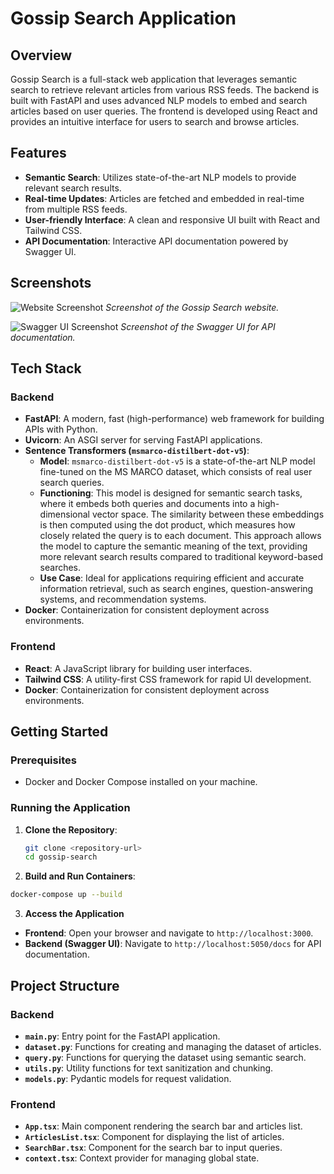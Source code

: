 # Gossip Search Application

## Overview

Gossip Search is a full-stack web application that leverages semantic search to retrieve relevant articles from various RSS feeds. The backend is built with FastAPI and uses advanced NLP models to embed and search articles based on user queries. The frontend is developed using React and provides an intuitive interface for users to search and browse articles.

## Features

- **Semantic Search**: Utilizes state-of-the-art NLP models to provide relevant search results.
- **Real-time Updates**: Articles are fetched and embedded in real-time from multiple RSS feeds.
- **User-friendly Interface**: A clean and responsive UI built with React and Tailwind CSS.
- **API Documentation**: Interactive API documentation powered by Swagger UI.

## Screenshots

![Website Screenshot](path/to/website-screenshot.png)
*Screenshot of the Gossip Search website.*

![Swagger UI Screenshot](path/to/swagger-screenshot.png)
*Screenshot of the Swagger UI for API documentation.*

## Tech Stack

### Backend

- **FastAPI**: A modern, fast (high-performance) web framework for building APIs with Python.
- **Uvicorn**: An ASGI server for serving FastAPI applications.
- **Sentence Transformers (`msmarco-distilbert-dot-v5`)**:
  - **Model**: `msmarco-distilbert-dot-v5` is a state-of-the-art NLP model fine-tuned on the MS MARCO dataset, which consists of real user search queries.
  - **Functioning**: This model is designed for semantic search tasks, where it embeds both queries and documents into a high-dimensional vector space. The similarity between these embeddings is then computed using the dot product, which measures how closely related the query is to each document. This approach allows the model to capture the semantic meaning of the text, providing more relevant search results compared to traditional keyword-based searches.
  - **Use Case**: Ideal for applications requiring efficient and accurate information retrieval, such as search engines, question-answering systems, and recommendation systems.
- **Docker**: Containerization for consistent deployment across environments.

### Frontend

- **React**: A JavaScript library for building user interfaces.
- **Tailwind CSS**: A utility-first CSS framework for rapid UI development.
- **Docker**: Containerization for consistent deployment across environments.

## Getting Started

### Prerequisites

- Docker and Docker Compose installed on your machine.

### Running the Application

1. **Clone the Repository**:
   ```bash
   git clone <repository-url>
   cd gossip-search
   ```
   
2. **Build and Run Containers**:
  ```bash
  docker-compose up --build
  ```

3. **Access the Application**
- **Frontend**: Open your browser and navigate to `http://localhost:3000`.
- **Backend (Swagger UI)**: Navigate to `http://localhost:5050/docs` for API documentation.

## Project Structure

### Backend

- **`main.py`**: Entry point for the FastAPI application.
- **`dataset.py`**: Functions for creating and managing the dataset of articles.
- **`query.py`**: Functions for querying the dataset using semantic search.
- **`utils.py`**: Utility functions for text sanitization and chunking.
- **`models.py`**: Pydantic models for request validation.

### Frontend

- **`App.tsx`**: Main component rendering the search bar and articles list.
- **`ArticlesList.tsx`**: Component for displaying the list of articles.
- **`SearchBar.tsx`**: Component for the search bar to input queries.
- **`context.tsx`**: Context provider for managing global state.
